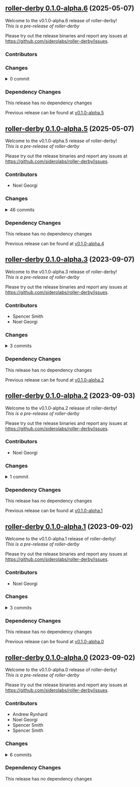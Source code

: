 ## [roller-derby 0.1.0-alpha.6](https://github.com/siderolabs/roller-derby/releases/tag/v0.1.0-alpha.6) (2025-05-07)

Welcome to the v0.1.0-alpha.6 release of roller-derby!  
*This is a pre-release of roller-derby*



Please try out the release binaries and report any issues at
https://github.com/siderolabs/roller-derby/issues.

### Contributors


### Changes
<details><summary>0 commit</summary>
<p>

</p>
</details>

### Dependency Changes

This release has no dependency changes

Previous release can be found at [v0.1.0-alpha.5](https://github.com/siderolabs/roller-derby/releases/tag/v0.1.0-alpha.5)

## [roller-derby 0.1.0-alpha.5](https://github.com/siderolabs/roller-derby/releases/tag/v0.1.0-alpha.5) (2025-05-07)

Welcome to the v0.1.0-alpha.5 release of roller-derby!  
*This is a pre-release of roller-derby*



Please try out the release binaries and report any issues at
https://github.com/siderolabs/roller-derby/issues.

### Contributors

* Noel Georgi

### Changes
<details><summary>46 commits</summary>
<p>

* [`7dc7786`](https://github.com/siderolabs/roller-derby/commit/7dc77868d3c371adbf209d41a05bd6ca76937746) chore: test ci
* [`4de9df1`](https://github.com/siderolabs/roller-derby/commit/4de9df111070a84cdabec7100c97d1835289711c) chore: test ci
* [`ac02995`](https://github.com/siderolabs/roller-derby/commit/ac029959ea7aa6c29fa4b7bfd2df60b10f789789) chore: test ci
* [`8d82024`](https://github.com/siderolabs/roller-derby/commit/8d82024862ba14c99d27ef289207d3f288743c66) chore: test ci
* [`aee2842`](https://github.com/siderolabs/roller-derby/commit/aee2842dae2d00061f89a87c98a2a7cd7ab0b10b) chore: test ci
* [`456c12f`](https://github.com/siderolabs/roller-derby/commit/456c12faf4ca448f692f4c611b4f2e5c2d3b415d) chore: test ci
* [`fc9135b`](https://github.com/siderolabs/roller-derby/commit/fc9135b55ef08e4c5a005b680a54171b47df0d17) chore: test ci
* [`4a49f74`](https://github.com/siderolabs/roller-derby/commit/4a49f74752ef8237a5331bb412c4de33f2aea231) chore: test ci
* [`7c5ed1e`](https://github.com/siderolabs/roller-derby/commit/7c5ed1e2ac52c234897c428e3386e1d1f59803f1) chore: test ci
* [`8c8cba5`](https://github.com/siderolabs/roller-derby/commit/8c8cba57067b4f15a426162fb2461ec004d43539) chore: test ci
* [`b2b9ae1`](https://github.com/siderolabs/roller-derby/commit/b2b9ae1ba46d60c23ae53ac5b68dfbdff6806d20) chore: test ci
* [`8e89b79`](https://github.com/siderolabs/roller-derby/commit/8e89b7906eeceee05a39dc1fb49bd6377984663c) chore: test ci
* [`991ed55`](https://github.com/siderolabs/roller-derby/commit/991ed55a7e058a0e673eaad52b927cf6dde433b4) chore: test ci
* [`de14328`](https://github.com/siderolabs/roller-derby/commit/de143281e6bc38d2a21f7cd312184a56ca8f4f68) chore: test ci
* [`6cac7f3`](https://github.com/siderolabs/roller-derby/commit/6cac7f337f0a2374c5285b408538fc3bc8d55787) chore: test ci
* [`8c534c9`](https://github.com/siderolabs/roller-derby/commit/8c534c98303212009b9ff3a33026de8ad3060460) chore: test ci
* [`79c959d`](https://github.com/siderolabs/roller-derby/commit/79c959d5e132361b38e2edbfb8eabb312ae39d71) chore: test ci
* [`f3caae1`](https://github.com/siderolabs/roller-derby/commit/f3caae19bd01e363f9d838c975add567d02a41ec) chore: test ci
* [`697ee8b`](https://github.com/siderolabs/roller-derby/commit/697ee8b3540a79ecd8df5162e0e56c3f791188be) chore: test ci
* [`642097a`](https://github.com/siderolabs/roller-derby/commit/642097a64f8ee7103c8783e14ec4111526c3ccdb) chore: test ci
* [`b771335`](https://github.com/siderolabs/roller-derby/commit/b7713358b30e107bffe566a35ae12776cade72bf) chore: test ci
* [`6a9c715`](https://github.com/siderolabs/roller-derby/commit/6a9c715c98eea8bc6e08af4da23f0d62620ec53e) chore: test ci
* [`4f97a32`](https://github.com/siderolabs/roller-derby/commit/4f97a322148d3fa8542ee2789a6cc4a5fa390ec3) chore: test ci
* [`9f53a0b`](https://github.com/siderolabs/roller-derby/commit/9f53a0bd9d6e1d84682066e58977c1267cf3dcd0) chore: test ci
* [`16ecd43`](https://github.com/siderolabs/roller-derby/commit/16ecd43cfc441226d14b116d2a14390b2091046b) chore: test ci
* [`4cb8b26`](https://github.com/siderolabs/roller-derby/commit/4cb8b2691da4bb4516d8d43344e6311dd5ebbed9) chore: test ci
* [`368d84d`](https://github.com/siderolabs/roller-derby/commit/368d84d2a49ad95d526154d90b9611a41516de4c) chore: test ci
* [`2625008`](https://github.com/siderolabs/roller-derby/commit/2625008844745ac3d046b998e60b2239d14511e6) chore: test ci
* [`b064a6c`](https://github.com/siderolabs/roller-derby/commit/b064a6ce930a0b86d505bfe2dc99e44e41ad1a8b) chore: test ci
* [`89dfd9e`](https://github.com/siderolabs/roller-derby/commit/89dfd9eead079d45143bb0cfb12c05a1b6c28d1f) chore: test ci
* [`3b1ec89`](https://github.com/siderolabs/roller-derby/commit/3b1ec899d661bc9836121f53799ee4dfaffd37e3) chore: test ci
* [`bc11242`](https://github.com/siderolabs/roller-derby/commit/bc11242aa93bbb29e4875e9f1eb61cfa5a57cb7d) chore: test ci
* [`2dabaeb`](https://github.com/siderolabs/roller-derby/commit/2dabaebc46f16e4dbd65214dac6550530fda973a) chore: test ci
* [`d8b701b`](https://github.com/siderolabs/roller-derby/commit/d8b701bbc0179b738aba89146f8bc5f05b5b7cce) chore: test ci
* [`c6a28c8`](https://github.com/siderolabs/roller-derby/commit/c6a28c84e7417a4505391290a32ad7df15df31a1) chore: test ci
* [`2204bd6`](https://github.com/siderolabs/roller-derby/commit/2204bd6117007a35f45ad58094cb4730d23cb0de) chore: test ci
* [`798cd0d`](https://github.com/siderolabs/roller-derby/commit/798cd0d7f996e90c855f30dc25a9c9069a2d30b1) chore: test ci
* [`d9e7ce9`](https://github.com/siderolabs/roller-derby/commit/d9e7ce935509e384030e42a64d31ec7899a5e4c9) chore: test ci
* [`6461e53`](https://github.com/siderolabs/roller-derby/commit/6461e5368f6837b9a31aeb8ab36491bc5ecdde3b) chore: test ci
* [`3e92171`](https://github.com/siderolabs/roller-derby/commit/3e9217175c6ebcd8203464ab51067d381f4b8769) chore: test ci
* [`ee56d04`](https://github.com/siderolabs/roller-derby/commit/ee56d0431b903cecca4711b5fce56e043f22e657) chore: test ci
* [`b68930d`](https://github.com/siderolabs/roller-derby/commit/b68930d15debfcb50b3b9a31f4487e25419c103a) chore: test ci
* [`660f2f5`](https://github.com/siderolabs/roller-derby/commit/660f2f5812ec631a0dd2e00b91818071bcf922b5) chore: test ci
* [`1d07269`](https://github.com/siderolabs/roller-derby/commit/1d072690dfbcedd31a4a3688b8927c75d87b4894) chore: test ci
* [`99869d4`](https://github.com/siderolabs/roller-derby/commit/99869d4c5362b0c86c11579468e6e5ae420bfb31) chore: test ci
* [`3481c95`](https://github.com/siderolabs/roller-derby/commit/3481c955ffc0b3db495193f733d8fa6da2d48563) chore: test ci
</p>
</details>

### Dependency Changes

This release has no dependency changes

Previous release can be found at [v0.1.0-alpha.4](https://github.com/siderolabs/roller-derby/releases/tag/v0.1.0-alpha.4)

## [roller-derby 0.1.0-alpha.3](https://github.com/siderolabs/roller-derby/releases/tag/v0.1.0-alpha.3) (2023-09-07)

Welcome to the v0.1.0-alpha.3 release of roller-derby!  
*This is a pre-release of roller-derby*



Please try out the release binaries and report any issues at
https://github.com/siderolabs/roller-derby/issues.

### Contributors

* Spencer Smith
* Noel Georgi

### Changes
<details><summary>3 commits</summary>
<p>

* [`bd86252`](https://github.com/siderolabs/roller-derby/commit/bd86252edf6ce8ad93d9bf8f03607a69ed858a90) chore: test slack
* [`e0c0c1f`](https://github.com/siderolabs/roller-derby/commit/e0c0c1f9a5d6d236823594ed6f8f175f752e9fa2) testing again
* [`787e1be`](https://github.com/siderolabs/roller-derby/commit/787e1be1f60beec4af8817db81135b90cf71afbe) testing
</p>
</details>

### Dependency Changes

This release has no dependency changes

Previous release can be found at [v0.1.0-alpha.2](https://github.com/siderolabs/roller-derby/releases/tag/v0.1.0-alpha.2)

## [roller-derby 0.1.0-alpha.2](https://github.com/siderolabs/roller-derby/releases/tag/v0.1.0-alpha.2) (2023-09-03)

Welcome to the v0.1.0-alpha.2 release of roller-derby!  
*This is a pre-release of roller-derby*



Please try out the release binaries and report any issues at
https://github.com/siderolabs/roller-derby/issues.

### Contributors

* Noel Georgi

### Changes
<details><summary>1 commit</summary>
<p>

* [`2e9f6ea`](https://github.com/siderolabs/roller-derby/commit/2e9f6ea969cd8b59520c93891b24796165a85fff) chore: test ci
</p>
</details>

### Dependency Changes

This release has no dependency changes

Previous release can be found at [v0.1.0-alpha.1](https://github.com/siderolabs/roller-derby/releases/tag/v0.1.0-alpha.1)

## [roller-derby 0.1.0-alpha.1](https://github.com/siderolabs/roller-derby/releases/tag/v0.1.0-alpha.1) (2023-09-02)

Welcome to the v0.1.0-alpha.1 release of roller-derby!  
*This is a pre-release of roller-derby*



Please try out the release binaries and report any issues at
https://github.com/siderolabs/roller-derby/issues.

### Contributors

* Noel Georgi

### Changes
<details><summary>3 commits</summary>
<p>

* [`4233dda`](https://github.com/siderolabs/roller-derby/commit/4233ddaf84f3771c537f8e1a1a77a45b99eb3448) chore: revert qemu
* [`533439c`](https://github.com/siderolabs/roller-derby/commit/533439c9eba0afd0e74d2a65bb4370787ea58bc8) chore: add qemu setup
* [`915c7c6`](https://github.com/siderolabs/roller-derby/commit/915c7c6c52497a41e9f1d8223a683e2aaab7a3f2) chore: test ci
</p>
</details>

### Dependency Changes

This release has no dependency changes

Previous release can be found at [v0.1.0-alpha.0](https://github.com/siderolabs/roller-derby/releases/tag/v0.1.0-alpha.0)

## [roller-derby 0.1.0-alpha.0](https://github.com/siderolabs/roller-derby/releases/tag/v0.1.0-alpha.0) (2023-09-02)

Welcome to the v0.1.0-alpha.0 release of roller-derby!  
*This is a pre-release of roller-derby*



Please try out the release binaries and report any issues at
https://github.com/siderolabs/roller-derby/issues.

### Contributors

* Andrew Rynhard
* Noel Georgi
* Spencer Smith
* Spencer Smith

### Changes
<details><summary>6 commits</summary>
<p>

* [`bcc5238`](https://github.com/siderolabs/roller-derby/commit/bcc5238b7b1bea399db51695e48bdb95acf12d3d) chore: test gh actions
* [`3ac3c92`](https://github.com/siderolabs/roller-derby/commit/3ac3c924cb2730c28945d7f99cddb3c26a8812d5) chore: testing
* [`8f31ddf`](https://github.com/siderolabs/roller-derby/commit/8f31ddf7c4eeda366bf782e37418c436b8f5022a) testing
* [`1884e88`](https://github.com/siderolabs/roller-derby/commit/1884e88b3314277d44f2bad40517318f15e6c944) test: test me
* [`5530552`](https://github.com/siderolabs/roller-derby/commit/5530552543ef19ca2db3857c5c7c88b1a6970251) test: test ff merge with bot
* [`ad3ee50`](https://github.com/siderolabs/roller-derby/commit/ad3ee509d92826baa83b38d16bb2a8bb21631d45) Initial commit
</p>
</details>

### Dependency Changes

This release has no dependency changes

